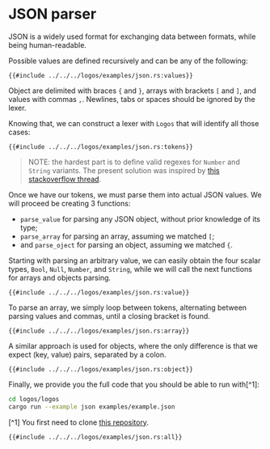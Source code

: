# JSON parser

JSON is a widely used format for exchanging data between formats, while being human-readable.

Possible values are defined recursively and can be any of the following:

```rust,no_run,noplayground
{{#include ../../../logos/examples/json.rs:values}}
```

Object are delimited with braces `{` and `}`, arrays with brackets `[` and `]`, and values with commas `,`. Newlines, tabs or spaces should be ignored by the lexer.

Knowing that, we can construct a lexer with `Logos` that will identify all those cases:

```rust,no_run,noplayground
{{#include ../../../logos/examples/json.rs:tokens}}
```

> NOTE: the hardest part is to define valid regexes for `Number` and `String` variants. The present solution was inspired by [this stackoverflow thread](https://stackoverflow.com/questions/32155133/regex-to-match-a-json-string).

Once we have our tokens, we must parse them into actual JSON values. We will proceed be creating 3 functions:

+ `parse_value` for parsing any JSON object, without prior knowledge of its type;
+ `parse_array` for parsing an array, assuming we matched `[`;
+ and `parse_oject` for parsing an object, assuming we matched `{`.

Starting with parsing an arbitrary value, we can easily obtain the four scalar types, `Bool`, `Null`, `Number`, and `String`, while we will call the next functions for arrays and objects parsing.

```rust,no_run,noplayground
{{#include ../../../logos/examples/json.rs:value}}
```

To parse an array, we simply loop between tokens, alternating between parsing values and commas, until a closing bracket is found.

```rust,no_run,noplayground
{{#include ../../../logos/examples/json.rs:array}}
```

A similar approach is used for objects, where the only difference is that we expect (key, value) pairs, separated by a colon.

```rust,no_run,noplayground
{{#include ../../../logos/examples/json.rs:object}}
```

Finally, we provide you the full code that you should be able to run with[^1]:
```bash
cd logos/logos
cargo run --example json examples/example.json
```

[^1] You first need to clone [this repository](https://github.com/maciejhirsz/logos).

```rust,no_run,noplayground
{{#include ../../../logos/examples/json.rs:all}}
```
